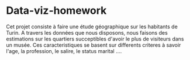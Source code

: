 # Data-viz-homework
Cet projet consiste à faire une étude géographique sur les habitants de Turin. 
A travers les données que nous disposons, nous faisons des estimations sur les quartiers succeptibles d'avoir le plus de visiteurs dans un musée. Ces caracteristiques se basent sur 
differents criteres à savoir l'age, la profession, le salire, le status marital ....
